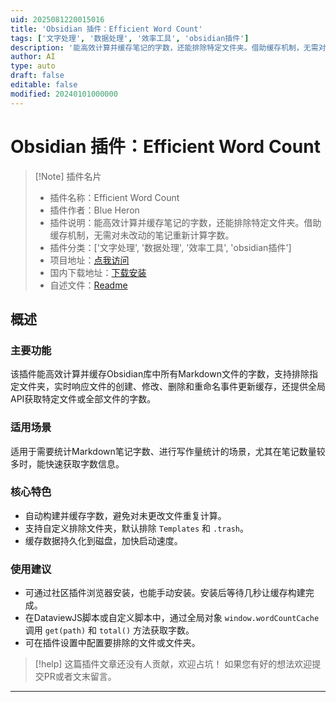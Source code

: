 ```yaml
---
uid: 2025081220015016
title: 'Obsidian 插件：Efficient Word Count'
tags: ['文字处理', '数据处理', '效率工具', 'obsidian插件']
description: '能高效计算并缓存笔记的字数，还能排除特定文件夹。借助缓存机制，无需对未改动的笔记重新计算字数。'
author: AI
type: auto
draft: false
editable: false
modified: 20240101000000
---
```


# Obsidian 插件：Efficient Word Count

> [!Note] 插件名片
> - 插件名称：Efficient Word Count
> - 插件作者：Blue Heron
> - 插件说明：能高效计算并缓存笔记的字数，还能排除特定文件夹。借助缓存机制，无需对未改动的笔记重新计算字数。
> - 插件分类：['文字处理', '数据处理', '效率工具', 'obsidian插件']
> - 项目地址：[点我访问](https://github.com/blueheron786/obsidian-efficient-word-count)
> - 国内下载地址：[下载安装](https://pkmer.cn/products/plugin/pluginMarket/?efficient-word-count)
> - 自述文件：[Readme](https://ghproxy.net/https://raw.githubusercontent.com/blueheron786/obsidian-efficient-word-count/master/README.md)



## 概述

### 主要功能
该插件能高效计算并缓存Obsidian库中所有Markdown文件的字数，支持排除指定文件夹，实时响应文件的创建、修改、删除和重命名事件更新缓存，还提供全局API获取特定文件或全部文件的字数。

### 适用场景
适用于需要统计Markdown笔记字数、进行写作量统计的场景，尤其在笔记数量较多时，能快速获取字数信息。

### 核心特色
- 自动构建并缓存字数，避免对未更改文件重复计算。
- 支持自定义排除文件夹，默认排除 `Templates` 和 `.trash`。
- 缓存数据持久化到磁盘，加快启动速度。

### 使用建议
- 可通过社区插件浏览器安装，也能手动安装。安装后等待几秒让缓存构建完成。
- 在DataviewJS脚本或自定义脚本中，通过全局对象 `window.wordCountCache` 调用 `get(path)` 和 `total()` 方法获取字数。
- 可在插件设置中配置要排除的文件或文件夹。


> [!help] 
> 这篇插件文章还没有人贡献，欢迎占坑！
> 如果您有好的想法欢迎提交PR或者文末留言。
> 

---


